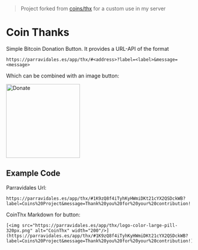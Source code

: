 > Project forked from [coins/thx](https://github.com/coins/thx) for a custom use in my server

# Coin Thanks
Simple Bitcoin Donation Button. It provides a URL-API of the format 
```
https://parravidales.es/app/thx/#<address>?label=<label>&message=<message>
```
Which can be combined with an image button:

[<img src="https://parravidales.es/app/thx/logo-color-large-pill-320px.png" alt="Donate" width="200"/>](https://parravidales.es/app/thx/#1K9zQ8f4iTyhKyHWmiDKt21cYX2QSDckWB?label=Coins%20Project&message=Thank%20you%20for%20your%20contribution!)

## Example Code
Parravidales Url:
```
https://parravidales.es/app/thx/#1K9zQ8f4iTyhKyHWmiDKt21cYX2QSDckWB?label=Coins%20Project&message=Thank%20you%20for%20your%20contribution!
```
CoinThx Markdown for button:
```
[<img src="https://parravidales.es/app/thx/logo-color-large-pill-320px.png" alt="CoinThx" width="200"/>](https://parravidales.es/app/thx/#1K9zQ8f4iTyhKyHWmiDKt21cYX2QSDckWB?label=Coins%20Project&message=Thank%20you%20for%20your%20contribution!)
```
